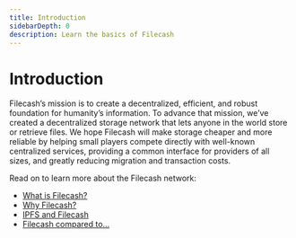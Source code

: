```yaml
---
title: Introduction
sidebarDepth: 0
description: Learn the basics of Filecash
---
```


# Introduction

Filecash’s mission is to create a decentralized, efficient, and robust foundation for humanity’s information. To advance that mission, we’ve created a decentralized storage network that lets anyone in the world store or retrieve files. We hope Filecash will make storage cheaper and more reliable by helping small players compete directly with well-known centralized services, providing a common interface for providers of all sizes, and greatly reducing migration and transaction costs.

Read on to learn more about the Filecash network:

- [What is Filecash?](what-is-filecash.md)
- [Why Filecash?](why-filecash.md)
- [IPFS and Filecash](ipfs-and-filecash.md)
- [Filecash compared to...](filecash-compared-to.md)
